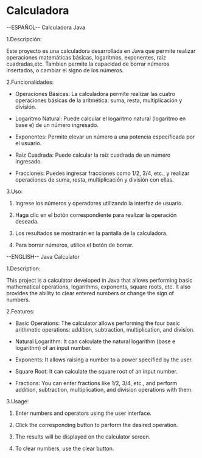 # Calculadora
--ESPAÑOL--
Calculadora Java

1.Descripción:

Este proyecto es una calculadora desarrollada en Java que permite realizar operaciones matemáticas básicas, logaritmos, exponentes, raíz cuadradas,etc. Tambien permite la capacidad de borrar números insertados, o cambiar el signo de los números.

2.Funcionalidades:

   - Operaciones Básicas: La calculadora permite realizar las cuatro operaciones básicas de la aritmética: suma, resta, multiplicación y división.

   - Logaritmo Natural: Puede calcular el logaritmo natural (logaritmo en base e) de un número ingresado.

   - Exponentes: Permite elevar un número a una potencia especificada por el usuario.

   - Raíz Cuadrada: Puede calcular la raíz cuadrada de un número ingresado.

   - Fracciones: Puedes ingresar fracciones como 1/2, 3/4, etc., y realizar operaciones de suma, resta, multiplicación y división con ellas.

3.Uso:

   1. Ingrese los números y operadores utilizando la interfaz de usuario.

   2. Haga clic en el botón correspondiente para realizar la operación deseada.

   3. Los resultados se mostrarán en la pantalla de la calculadora.

   4. Para borrar números, utilice el botón de borrar.

--ENGLISH--
Java Calculator

1.Description:

This project is a calculator developed in Java that allows performing basic mathematical operations, logarithms, exponents, square roots, etc. It also provides the ability to clear entered numbers or change the sign of numbers.

2.Features:

   - Basic Operations: The calculator allows performing the four basic arithmetic operations: addition, subtraction, multiplication, and division.

   - Natural Logarithm: It can calculate the natural logarithm (base e logarithm) of an input number.

   - Exponents: It allows raising a number to a power specified by the user.

   - Square Root: It can calculate the square root of an input number.

   - Fractions: You can enter fractions like 1/2, 3/4, etc., and perform addition, subtraction, multiplication, and division operations with them.

3.Usage:

   1. Enter numbers and operators using the user interface.

   2. Click the corresponding button to perform the desired operation.

   3. The results will be displayed on the calculator screen.

   4. To clear numbers, use the clear button.